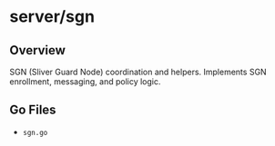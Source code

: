 # server/sgn

## Overview

SGN (Sliver Guard Node) coordination and helpers. Implements SGN enrollment, messaging, and policy logic.

## Go Files

- `sgn.go`
